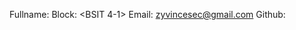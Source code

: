 Fullname: <Zyree Vince Secretario>
Block: <BSIT 4-1>
Email: <zyvincesec@gmail.com>
Github: <zyvince>